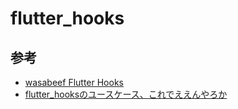# flutter_hooks

## 参考
- [wasabeef Flutter Hooks](https://youtu.be/HZD8IiWZ7Ac)
- [flutter_hooksのユースケース、これでええんやろか](https://zenn.dev/goza/articles/af486a2917b60e)
